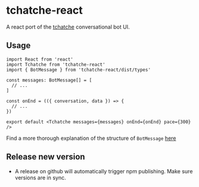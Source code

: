 # tchatche-react

A react port of the [tchatche](https://www.npmjs.com/package/tchatche) conversational bot UI.

## Usage

```tsx
import React from 'react'
import Tchatche from 'tchatche-react'
import { BotMessage } from 'tchatche-react/dist/types'

const messages: BotMessage[] = [
  // ...
]

const onEnd = (({ conversation, data }) => {
  // ...
})

export default <Tchatche messages={messages} onEnd={onEnd} pace={300} />
```

Find a more thorough explanation of the structure of `BotMessage` [here](https://www.npmjs.com/package/tchatche)

## Release new version
- A release on github will automatically trigger npm publishing. Make sure versions are in sync.
